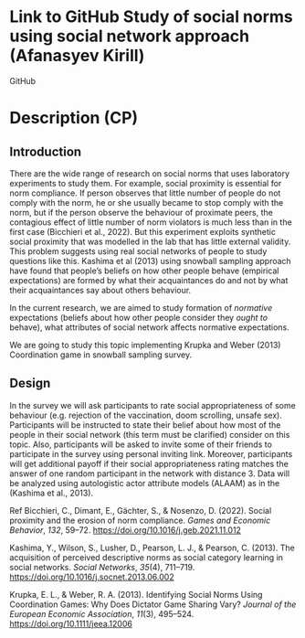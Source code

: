 # Link to GitHub Study of social norms using social network approach (Afanasyev Kirill)

GitHub

# Description (CP)

## Introduction

There are the wide range of research on social norms that uses laboratory experiments to study them. For example, social proximity is essential for norm compliance. If person observes that little number of people do not comply with the norm, he or she usually became to stop comply with the norm, but if the person observe the behaviour of proximate peers, the contagious effect of little number of norm violators is much less than in the first case (Bicchieri et al., 2022). But this experiment exploits synthetic social proximity that was modelled in the lab that has little external validity. This problem suggests using real social networks of people to study questions like this. Kashima et al (2013) using snowball sampling approach have found that people’s beliefs on how other people behave (empirical expectations) are formed by what their acquaintances do and not by what their acquaintances say about others behaviour.

In the current research, we are aimed to study formation of _normative_ expectations (beliefs about how other people consider they _ought to_ behave), what attributes of social network affects normative expectations.

We are going to study this topic implementing Krupka and Weber (2013) Coordination game in snowball sampling survey.

## Design

In the survey we will ask participants to rate social appropriateness of some behaviour (e.g. rejection of the vaccination, doom scrolling, unsafe sex). Participants will be instructed to state their belief about how most of the people in their social network (this term must be clarified) consider on this topic. Also, participants will be asked to invite some of their friends to participate in the survey using personal inviting link. Moreover, participants will get additional payoff if their social appropriateness rating matches the answer of one random participant in the network with distance 3.
Data will be analyzed using autologistic actor attribute models (ALAAM) as in the (Kashima et al., 2013).

Ref
Bicchieri, C., Dimant, E., Gächter, S., & Nosenzo, D. (2022). Social proximity and the erosion of norm compliance. _Games and Economic Behavior_, _132_, 59–72. https://doi.org/10.1016/j.geb.2021.11.012

Kashima, Y., Wilson, S., Lusher, D., Pearson, L. J., & Pearson, C. (2013). The acquisition of perceived descriptive norms as social category learning in social networks. _Social Networks_, _35_(4), 711–719. https://doi.org/10.1016/j.socnet.2013.06.002

Krupka, E. L., & Weber, R. A. (2013). Identifying Social Norms Using Coordination Games: Why Does Dictator Game Sharing Vary? _Journal of the European Economic Association_, _11_(3), 495–524. https://doi.org/10.1111/jeea.12006